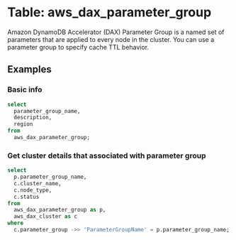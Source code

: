 # Table: aws_dax_parameter_group

Amazon DynamoDB Accelerator (DAX) Parameter Group is a named set of parameters that are applied to every node in the cluster. You can use a parameter group to specify cache TTL behavior.

## Examples

### Basic info

```sql
select
  parameter_group_name,
  description,
  region
from
  aws_dax_parameter_group;
```

### Get cluster details that associated with parameter group

```sql
select
  p.parameter_group_name,
  c.cluster_name,
  c.node_type,
  c.status
from
  aws_dax_parameter_group as p,
  aws_dax_cluster as c
where
  c.parameter_group ->> 'ParameterGroupName' = p.parameter_group_name;
```